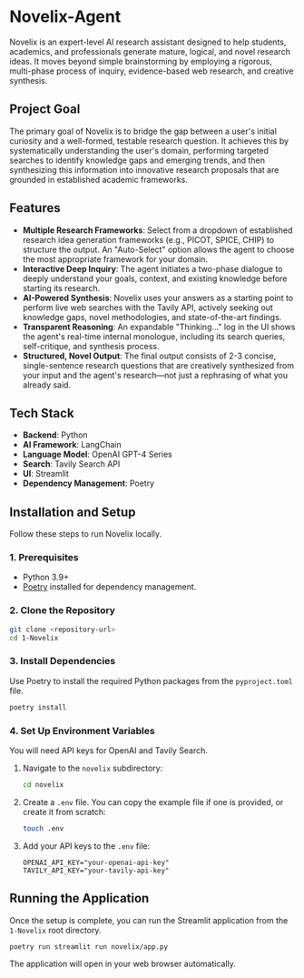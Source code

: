 # Novelix-Agent
Novelix is an expert-level AI research assistant designed to help students, academics, and professionals generate mature, logical, and novel research ideas. It moves beyond simple brainstorming by employing a rigorous, multi-phase process of inquiry, evidence-based web research, and creative synthesis.

## Project Goal

The primary goal of Novelix is to bridge the gap between a user's initial curiosity and a well-formed, testable research question. It achieves this by systematically understanding the user's domain, performing targeted searches to identify knowledge gaps and emerging trends, and then synthesizing this information into innovative research proposals that are grounded in established academic frameworks.

## Features

- **Multiple Research Frameworks**: Select from a dropdown of established research idea generation frameworks (e.g., PICOT, SPICE, CHIP) to structure the output. An "Auto-Select" option allows the agent to choose the most appropriate framework for your domain.
- **Interactive Deep Inquiry**: The agent initiates a two-phase dialogue to deeply understand your goals, context, and existing knowledge before starting its research.
- **AI-Powered Synthesis**: Novelix uses your answers as a starting point to perform live web searches with the Tavily API, actively seeking out knowledge gaps, novel methodologies, and state-of-the-art findings.
- **Transparent Reasoning**: An expandable "Thinking..." log in the UI shows the agent's real-time internal monologue, including its search queries, self-critique, and synthesis process.
- **Structured, Novel Output**: The final output consists of 2-3 concise, single-sentence research questions that are creatively synthesized from your input and the agent's research—not just a rephrasing of what you already said.

## Tech Stack

- **Backend**: Python
- **AI Framework**: LangChain
- **Language Model**: OpenAI GPT-4 Series
- **Search**: Tavily Search API
- **UI**: Streamlit
- **Dependency Management**: Poetry

## Installation and Setup

Follow these steps to run Novelix locally.

### 1. Prerequisites

- Python 3.9+ 
- [Poetry](https://python-poetry.org/docs/#installation) installed for dependency management.

### 2. Clone the Repository

```bash
git clone <repository-url>
cd 1-Novelix
```

### 3. Install Dependencies

Use Poetry to install the required Python packages from the `pyproject.toml` file.

```bash
poetry install
```

### 4. Set Up Environment Variables

You will need API keys for OpenAI and Tavily Search.

1.  Navigate to the `novelix` subdirectory:
    ```bash
    cd novelix
    ```
2.  Create a `.env` file. You can copy the example file if one is provided, or create it from scratch:
    ```bash
    touch .env
    ```
3.  Add your API keys to the `.env` file:
    ```
    OPENAI_API_KEY="your-openai-api-key"
    TAVILY_API_KEY="your-tavily-api-key"
    ```

## Running the Application

Once the setup is complete, you can run the Streamlit application from the `1-Novelix` root directory.

```bash
poetry run streamlit run novelix/app.py
```
The application will open in your web browser automatically.
